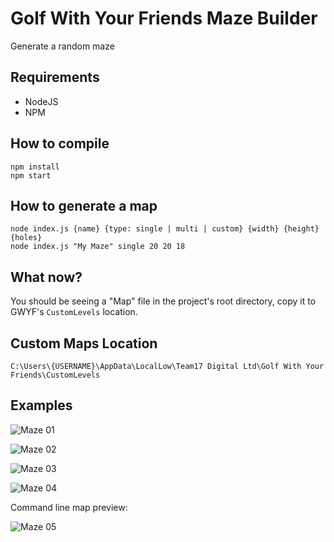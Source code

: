 # Golf With Your Friends Maze Builder

Generate a random maze

## Requirements

- NodeJS
- NPM

## How to compile
```
npm install
npm start
```

## How to generate a map
```
node index.js {name} {type: single | multi | custom} {width} {height} {holes}
node index.js "My Maze" single 20 20 18
```

## What now?

You should be seeing a "Map" file in the project's root directory, copy it to GWYF's `CustomLevels` location.


## Custom Maps Location
```
C:\Users\{USERNAME}\AppData\LocalLow\Team17 Digital Ltd\Golf With Your Friends\CustomLevels
```

## Examples

![Maze 01](https://raw.githubusercontent.com/penrique/GWYF-Maze-builder/master/pics/01.jpg)

![Maze 02](https://raw.githubusercontent.com/penrique/GWYF-Maze-builder/master/pics/02.jpg)

![Maze 03](https://raw.githubusercontent.com/penrique/GWYF-Maze-builder/master/pics/03.jpg)

![Maze 04](https://raw.githubusercontent.com/penrique/GWYF-Maze-builder/master/pics/04.jpg)

Command line map preview:

![Maze 05](https://raw.githubusercontent.com/penrique/GWYF-Maze-builder/master/pics/05.jpg)
